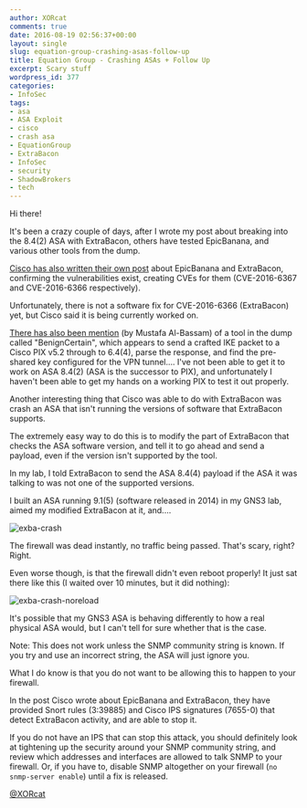 ```yaml
---
author: XORcat
comments: true
date: 2016-08-19 02:56:37+00:00
layout: single
slug: equation-group-crashing-asas-follow-up
title: Equation Group - Crashing ASAs + Follow Up
excerpt: Scary stuff
wordpress_id: 377
categories:
- InfoSec
tags:
- asa
- ASA Exploit
- cisco
- crash asa
- EquationGroup
- ExtraBacon
- InfoSec
- security
- ShadowBrokers
- tech
---
```


Hi there!


It's been a crazy couple of days, after I wrote my post about breaking into the 8.4(2) ASA with ExtraBacon, others have tested EpicBanana, and various other tools from the dump.

[Cisco has also written their own post](https://blogs.cisco.com/security/shadow-brokers) about EpicBanana and ExtraBacon, confirming the vulnerabilities exist, creating CVEs for them (CVE-2016-6367 and CVE-2016-6366 respectively).

Unfortunately, there is not a software fix for CVE-2016-6366 (ExtraBacon) yet, but Cisco said it is being currently worked on.<!-- more -->

[There has also been mention](https://musalbas.com/2016/08/18/equation-group-benigncertain.html) (by Mustafa Al-Bassam) of a tool in the dump called "BenignCertain", which appears to send a crafted IKE packet to a Cisco PIX v5.2 through to 6.4(4), parse the response, and find the pre-shared key configured for the VPN tunnel.... I've not been able to get it to work on ASA 8.4(2) (ASA is the successor to PIX), and unfortunately I haven't been able to get my hands on a working PIX to test it out properly.

Another interesting thing that Cisco was able to do with ExtraBacon was crash an ASA that isn't running the versions of software that ExtraBacon supports.

The extremely easy way to do this is to modify the part of ExtraBacon that checks the ASA software version, and tell it to go ahead and send a payload, even if the version isn't supported by the tool.

In my lab, I told ExtraBacon to send the ASA 8.4(4) payload if the ASA it was talking to was not one of the supported versions.

I built an ASA running 9.1(5) (software released in 2014) in my GNS3 lab, aimed my modified ExtraBacon at it, and....

![exba-crash](https://xorcat.net/wp-content/uploads/2016/08/exba-crash.png)

The firewall was dead instantly, no traffic being passed. That's scary, right? Right.

Even worse though, is that the firewall didn't even reboot properly! It just sat there like this (I waited over 10 minutes, but it did nothing):

![exba-crash-noreload](https://xorcat.net/wp-content/uploads/2016/08/exba-crash-noreload.png)

It's possible that my GNS3 ASA is behaving differently to how a real physical ASA would, but I can't tell for sure whether that is the case.

Note: This does not work unless the SNMP community string is known. If you try and use an incorrect string, the ASA will just ignore you.

What I do know is that you do not want to be allowing this to happen to your firewall.

In the post Cisco wrote about EpicBanana and ExtraBacon, they have provided Snort rules (3:39885) and Cisco IPS signatures (7655-0) that detect ExtraBacon activity, and are able to stop it.

If you do not have an IPS that can stop this attack, you should definitely look at tightening up the security around your SNMP community string, and review which addresses and interfaces are allowed to talk SNMP to your firewall. Or, if you have to, disable SNMP altogether on your firewall (`no snmp-server enable`) until a fix is released.

[@XORcat](https://twitter.com/xorcat)
